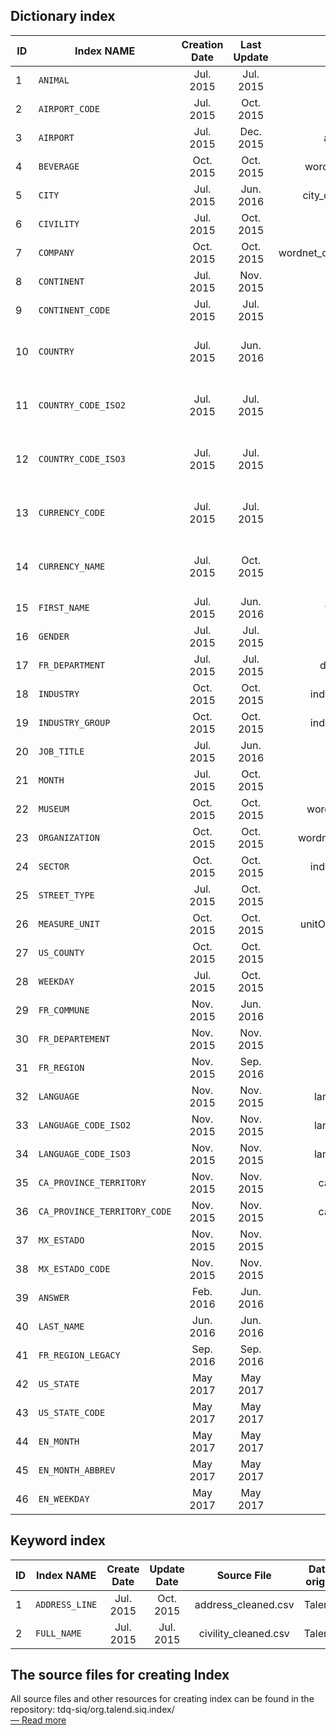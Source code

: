 Dictionary index
----------------------

| ID | Index NAME    | Creation Date   | Last Update | Source File | Data origin |
|----|---------------|:-------------:|:-----------:|:-----------:|:-----------:|
|1   |`ANIMAL`|Jul. 2015|Jul. 2015|animal_cleaned.csv|Talend|
|2   |`AIRPORT_CODE`|Jul. 2015|Oct. 2015|airport-code-wiki.csv|[Wikipedia](https://en.wikipedia.org/wiki/List_of_airports)|
|3   |`AIRPORT`|Jul. 2015|Dec. 2015|airport-name-wiki.csv|[Wikipedia](https://en.wikipedia.org/wiki/List_of_airports)|
|4   |`BEVERAGE`|Oct. 2015|Oct. 2015|wordnet_beverages_yago2.csv|[YAGO](http://www.mpi-inf.mpg.de/departments/databases-and-information-systems/research/yago-naga/yago/)|
|5   |`CITY`|Jul. 2015|Jun. 2016|city_cleaned_without_pinyin.csv|Talend|
|6   |`CIVILITY`|Jul. 2015|Oct. 2015|civility_cleaned.csv|Talend|
|7   |`COMPANY`|Oct. 2015|Oct. 2015|wordnet_companies_yago2_optimized.csv|[YAGO](http://www.mpi-inf.mpg.de/departments/databases-and-information-systems/research/yago-naga/yago/)|
|8   |`CONTINENT`|Jul. 2015|Nov. 2015|continent_cleaned.csv|Talend|
|9   |`CONTINENT_CODE`|Jul. 2015|Jul. 2015|continent_cleaned.csv|Talend|
|10  |`COUNTRY`|Jul. 2015|Jun. 2016|country-codes.csv|[http://data.okfn.org](http://data.okfn.org/data/country-codes) ([Public Domain Dedication and License](http://opendatacommons.org/licenses/pddl/1-0/))|
|11  |`COUNTRY_CODE_ISO2`|Jul. 2015|Jul. 2015|country-codes.csv|[http://data.okfn.org](http://data.okfn.org/data/country-codes) ([Public Domain Dedication and License](http://opendatacommons.org/licenses/pddl/1-0/))|
|12  |`COUNTRY_CODE_ISO3`|Jul. 2015|Jul. 2015|country-codes.csv|[http://data.okfn.org](http://data.okfn.org/data/country-codes) ([Public Domain Dedication and License](http://opendatacommons.org/licenses/pddl/1-0/))|
|13  |`CURRENCY_CODE`|Jul. 2015|Jul. 2015|country-codes.csv|[http://data.okfn.org](http://data.okfn.org/data/country-codes) ([Public Domain Dedication and License](http://opendatacommons.org/licenses/pddl/1-0/))|
|14  |`CURRENCY_NAME`|Jul. 2015|Oct. 2015|country-codes.csv|[http://data.okfn.org](http://data.okfn.org/data/country-codes) ([Public Domain Dedication and License](http://opendatacommons.org/licenses/pddl/1-0/))|
|15  |`FIRST_NAME`|Jul. 2015|Jun. 2016|firstname_cleaned.csv|Talend|
|16  |`GENDER`|Jul. 2015|Jul. 2015|gender_cleaned.csv|Talend|
|17  |`FR_DEPARTMENT`|Jul. 2015|Jul. 2015|department_cleaned.csv|Talend|
|18  |`INDUSTRY`|Oct. 2015|Oct. 2015|industry_GICS_simplified.csv|[TDQ-10903.](https://jira.talendforge.org/browse/TDQ-10903)|
|19  |`INDUSTRY_GROUP`|Oct. 2015|Oct. 2015|industry_GICS_simplified.csv|[TDQ-10903.](https://jira.talendforge.org/browse/TDQ-10903)|
|20  |`JOB_TITLE`|Jul. 2015|Jun. 2016|jobTitle_cleaned.csv|Talend|
|21  |`MONTH`|Jul. 2015|Oct. 2015|months_cleaned.csv|Talend|
|22  |`MUSEUM`|Oct. 2015|Oct. 2015|wordnet_museums_yago2.csv|[YAGO](http://www.mpi-inf.mpg.de/departments/databases-and-information-systems/research/yago-naga/yago/)|
|23  |`ORGANIZATION`|Oct. 2015|Oct. 2015|wordnet_organizations_yago2.csv|[YAGO](http://www.mpi-inf.mpg.de/departments/databases-and-information-systems/research/yago-naga/yago/)|
|24  |`SECTOR`|Oct. 2015|Oct. 2015|industry_GICS_simplified.csv|[TDQ-10903.](https://jira.talendforge.org/browse/TDQ-10903)|
|25  |`STREET_TYPE`|Jul. 2015|Oct. 2015|address_cleaned.csv|Talend|
|26  |`MEASURE_UNIT`|Oct. 2015|Oct. 2015|unitOfMeasurement_cleaned.csv|[TDQ-10903.](https://jira.talendforge.org/browse/TDQ-10903)|
|27  |`US_COUNTY`|Oct. 2015|Oct. 2015|us_counties.csv|[Wikipedia]((https://en.wikipedia.org/wiki/Index_of_U.S._counties))|
|28  |`WEEKDAY`|Jul. 2015|Oct. 2015|days_cleaned.csv|Talend|
|29  |`FR_COMMUNE`|Nov. 2015|Jun. 2016|fr_comisimp2015.csv|INSEE|
|30  |`FR_DEPARTEMENT`|Nov. 2015|Nov. 2015|fr_depts2015.csv|INSEE|
|31  |`FR_REGION`|Nov. 2015|Sep. 2016|fr_reg2016.txt|INSEE|
|32  |`LANGUAGE`|Nov. 2015|Nov. 2015|languages_code_name.csv|Wikipedia|
|33  |`LANGUAGE_CODE_ISO2`|Nov. 2015|Nov. 2015|languages_code_name.csv|Wikipedia|
|34  |`LANGUAGE_CODE_ISO3`|Nov. 2015|Nov. 2015|languages_code_name.csv|Wikipedia|
|35  |`CA_PROVINCE_TERRITORY`|Nov. 2015|Nov. 2015|ca_province_territory.csv|[statoids.com](http://www.statoids.com/)|
|36  |`CA_PROVINCE_TERRITORY_CODE`|Nov. 2015|Nov. 2015|ca_province_territory.csv|[statoids.com](http://www.statoids.com/)|
|37  |`MX_ESTADO`|Nov. 2015|Nov. 2015|mx_estado.csv|[statoids.com](http://www.statoids.com/)|
|38  |`MX_ESTADO_CODE`|Nov. 2015|Nov. 2015|mx_estado.csv|[statoids.com](http://www.statoids.com/)|
|39  |`ANSWER`|Feb. 2016|Jun. 2016|N/A|Talend|
|40  |`LAST_NAME`|Jun. 2016|Jun. 2016|lastname12k.csv|[United States Census Bureau](http://www.census.gov/)| ([Licence](https://www.ons.gov.uk/census/2001censusandearlier/dataandproducts/copyrightandlicensing/licenseinformation))
|41  |`FR_REGION_LEGACY`|Sep. 2016|Sep. 2016|fr_reg2015.csv|INSEE|
|42  |`US_STATE`|May 2017|May 2017|N/A|Talend|
|43  |`US_STATE_CODE`|May 2017|May 2017|N/A|Talend|
|44  |`EN_MONTH`|May 2017|May 2017|N/A|Talend|
|45  |`EN_MONTH_ABBREV`|May 2017|May 2017|N/A|Talend|
|46  |`EN_WEEKDAY`|May 2017|May 2017|N/A|Talend|

Keyword index
--------------------

| ID | Index NAME    | Create Date   | Update Date | Source File | Data origin |
|----|---------------|:-------------:|:-----------:|:-----------:|:-----------:|
|1   |`ADDRESS_LINE`|Jul. 2015|Oct. 2015|address_cleaned.csv|Talend|
|2   |`FULL_NAME`|Jul. 2015|Jul. 2015|civility_cleaned.csv|Talend|


The source files for creating Index
---------------------------------------

All source files and other resources for creating index can be found in the repository: tdq-siq/org.talend.siq.index/  
[— Read more](https://github.com/Talend/tdq-siq/tree/master/org.talend.siq.index) 
